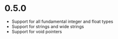 # 0.5.0
* Support for all fundamental integer and float types
* Support for strings and wide strings
* Support for void pointers

